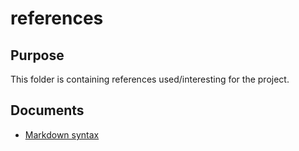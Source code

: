 # references

## Purpose

This folder is containing references used/interesting for the project.

## Documents

- [Markdown syntax](https://github.com/ropy1971/azure-runbooks/blob/master/references/markdown-cheatsheet-online.pdf)
